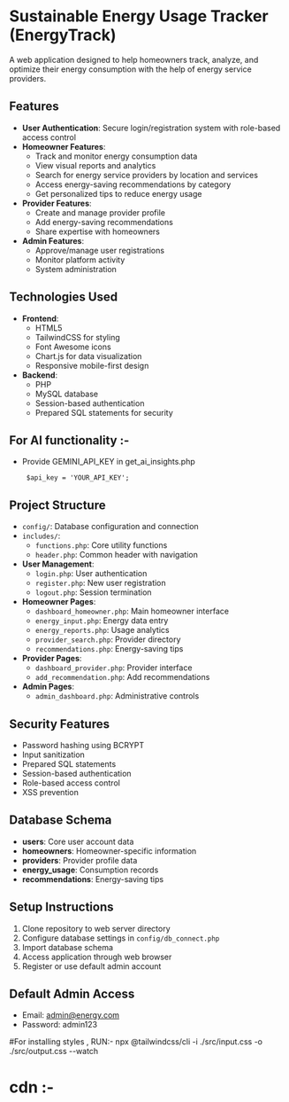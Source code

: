 # Sustainable Energy Usage Tracker (EnergyTrack)

A web application designed to help homeowners track, analyze, and optimize their energy consumption with the help of energy service providers.

## Features

- **User Authentication**: Secure login/registration system with role-based access control
- **Homeowner Features**:
  - Track and monitor energy consumption data
  - View visual reports and analytics
  - Search for energy service providers by location and services
  - Access energy-saving recommendations by category
  - Get personalized tips to reduce energy usage
- **Provider Features**:
  - Create and manage provider profile
  - Add energy-saving recommendations
  - Share expertise with homeowners
- **Admin Features**:
  - Approve/manage user registrations
  - Monitor platform activity
  - System administration

## Technologies Used

- **Frontend**:
  - HTML5
  - TailwindCSS for styling
  - Font Awesome icons
  - Chart.js for data visualization
  - Responsive mobile-first design
- **Backend**:
  - PHP
  - MySQL database
  - Session-based authentication
  - Prepared SQL statements for security

## For AI functionality :-
- Provide GEMINI_API_KEY in get_ai_insights.php
  
  ```
   $api_key = 'YOUR_API_KEY';
  ```

## Project Structure

- `config/`: Database configuration and connection
- `includes/`:
  - `functions.php`: Core utility functions
  - `header.php`: Common header with navigation
- **User Management**:
  - `login.php`: User authentication
  - `register.php`: New user registration
  - `logout.php`: Session termination
- **Homeowner Pages**:
  - `dashboard_homeowner.php`: Main homeowner interface
  - `energy_input.php`: Energy data entry
  - `energy_reports.php`: Usage analytics
  - `provider_search.php`: Provider directory
  - `recommendations.php`: Energy-saving tips
- **Provider Pages**:
  - `dashboard_provider.php`: Provider interface
  - `add_recommendation.php`: Add recommendations
- **Admin Pages**:
  - `admin_dashboard.php`: Administrative controls

## Security Features

- Password hashing using BCRYPT
- Input sanitization
- Prepared SQL statements
- Session-based authentication
- Role-based access control
- XSS prevention

## Database Schema

- **users**: Core user account data
- **homeowners**: Homeowner-specific information
- **providers**: Provider profile data
- **energy_usage**: Consumption records
- **recommendations**: Energy-saving tips

## Setup Instructions

1. Clone repository to web server directory
2. Configure database settings in `config/db_connect.php`
3. Import database schema
4. Access application through web browser
5. Register or use default admin account

## Default Admin Access
- Email: admin@energy.com
- Password: admin123


#For installing styles , RUN:- npx @tailwindcss/cli -i ./src/input.css -o ./src/output.css --watch
# cdn :-  <script src="https://cdn.jsdelivr.net/npm/@tailwindcss/browser@4"></script>